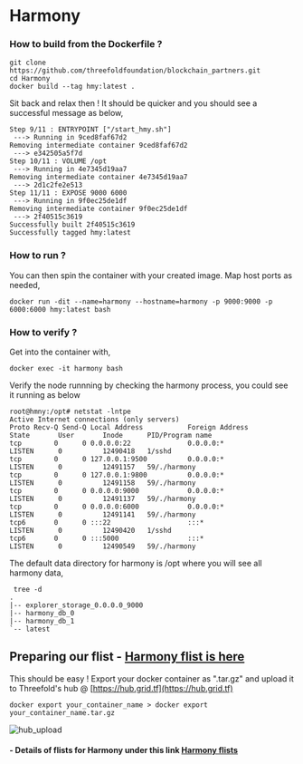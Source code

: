 # Harmony

### How to build from the Dockerfile ?

```
git clone https://github.com/threefoldfoundation/blockchain_partners.git
cd Harmony
docker build --tag hmy:latest .
```

Sit back and relax then ! It should be quicker and you should see a successful message as below,
```
Step 9/11 : ENTRYPOINT ["/start_hmy.sh"]
 ---> Running in 9ced8faf67d2
Removing intermediate container 9ced8faf67d2
 ---> e342505a5f7d
Step 10/11 : VOLUME /opt
 ---> Running in 4e7345d19aa7
Removing intermediate container 4e7345d19aa7
 ---> 2d1c2fe2e513
Step 11/11 : EXPOSE 9000 6000
 ---> Running in 9f0ec25de1df
Removing intermediate container 9f0ec25de1df
 ---> 2f40515c3619
Successfully built 2f40515c3619
Successfully tagged hmy:latest
```

### How to run ?

You can then spin the container with your created image. Map host ports as needed,

```docker run -dit --name=harmony --hostname=harmony -p 9000:9000 -p 6000:6000 hmy:latest bash```

### How to verify ?
Get into the container with,

```docker exec -it harmony bash```

Verify the node runnning by checking the harmony process, you could see it running as below

```
root@hmny:/opt# netstat -lntpe
Active Internet connections (only servers)
Proto Recv-Q Send-Q Local Address           Foreign Address         State       User       Inode      PID/Program name
tcp        0      0 0.0.0.0:22              0.0.0.0:*               LISTEN      0          12490418   1/sshd
tcp        0      0 127.0.0.1:9500          0.0.0.0:*               LISTEN      0          12491157   59/./harmony
tcp        0      0 127.0.0.1:9800          0.0.0.0:*               LISTEN      0          12491158   59/./harmony
tcp        0      0 0.0.0.0:9000            0.0.0.0:*               LISTEN      0          12491137   59/./harmony
tcp        0      0 0.0.0.0:6000            0.0.0.0:*               LISTEN      0          12491141   59/./harmony
tcp6       0      0 :::22                   :::*                    LISTEN      0          12490420   1/sshd
tcp6       0      0 :::5000                 :::*                    LISTEN      0          12490549   59/./harmony

```

The default data directory for harmony is /opt where you will see all harmony data,

```
 tree -d
.
|-- explorer_storage_0.0.0.0_9000
|-- harmony_db_0
|-- harmony_db_1
`-- latest
```

## Preparing our flist - [Harmony flist is here](flist.md)

This should be easy ! Export your docker container as ".tar.gz" and upload it to Threefold's hub @ [https://hub.grid.tf](https://hub.grid.tf)

```docker export your_container_name > docker export your_container_name.tar.gz```

![hub_upload](images/upload_hub.jpg)

#### - Details of flists for Harmony under this link [Harmony flists](flist.md)
